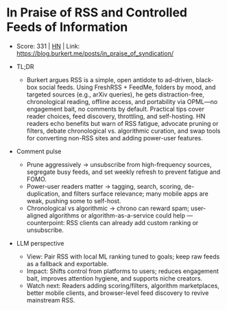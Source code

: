 # In Praise of RSS and Controlled Feeds of Information

- Score: 331 | [HN](https://news.ycombinator.com/item?id=45459233) | Link: https://blog.burkert.me/posts/in_praise_of_syndication/

- TL;DR
  - Burkert argues RSS is a simple, open antidote to ad-driven, black-box social feeds. Using FreshRSS + FeedMe, folders by mood, and targeted sources (e.g., arXiv queries), he gets distraction-free, chronological reading, offline access, and portability via OPML—no engagement bait, no comments by default. Practical tips cover reader choices, feed discovery, throttling, and self-hosting. HN readers echo benefits but warn of RSS fatigue, advocate pruning or filters, debate chronological vs. algorithmic curation, and swap tools for converting non-RSS sites and adding power-user features.

- Comment pulse
  - Prune aggressively → unsubscribe from high-frequency sources, segregate busy feeds, and set weekly refresh to prevent fatigue and FOMO.
  - Power-user readers matter → tagging, search, scoring, de-duplication, and filters surface relevance; many mobile apps are weak, pushing some to self-host.
  - Chronological vs algorithmic → chrono can reward spam; user-aligned algorithms or algorithm-as-a-service could help — counterpoint: RSS clients can already add custom ranking or unsubscribe.

- LLM perspective
  - View: Pair RSS with local ML ranking tuned to goals; keep raw feeds as a fallback and exportable.
  - Impact: Shifts control from platforms to users; reduces engagement bait, improves attention hygiene, and supports niche creators.
  - Watch next: Readers adding scoring/filters, algorithm marketplaces, better mobile clients, and browser-level feed discovery to revive mainstream RSS.
